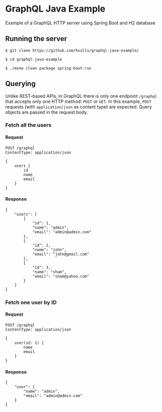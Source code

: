 # GraphQL Java Example
Example of a GraphQL HTTP server using Spring Boot and H2 database

## Running the server

```
$ git clone https://github.com/hvalls/graphql-java-example/

$ cd graphql-java-example

$ ./mvnw clean package spring-boot:run
```

## Querying

Unlike REST-based APIs, in GraphQL there is only one endpoint `/graphql` that accepts only one HTTP method: `POST` or `GET`.
In this example, `POST` requests (with `application/json` as content type) are expected. Query objects are passed in the 
request body.

### Fetch all the users

#### Request
```
POST /graphql
ContentType: application/json

{
    users {
        id
        name
        email
    }
}
```

#### Response

```
{
    "users": [
        {
            "id": 1,
            "name": "admin",
            "email": "admin@admin.com"
        },
        {
            "id": 2,
            "name": "john",
            "email": "john@gmail.com"
        },
        {
            "id": 3,
            "name": "sham",
            "email": "sham@yahoo.com"
        }
    ]
}
```

### Fetch one user by ID 

#### Request
```
POST /graphql
ContentType: application/json

{
    user(id: 1) {
        name
        email
    }
}
```

#### Response

```
{
    "user": {
        "name": "admin",
        "email": "admin@admin.com"
    }
}
```
